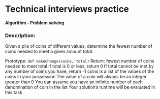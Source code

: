 # Technical interviews practice
**Algorithm - Problem solving**

### Description:

Given a pile of coins of different values, determine the fewest number of coins needed to meet a given amount *total*.

Prototype: `` def makeChange(coins, total) ``
Return: fewest number of coins needed to meet total
If total is 0 or less, return 0
If total cannot be met by any number of coins you have, return -1
coins is a list of the values of the coins in your possession
The value of a coin will always be an integer greater than 0
You can assume you have an infinite number of each denomination of coin in the list
Your solution’s runtime will be evaluated in this task
